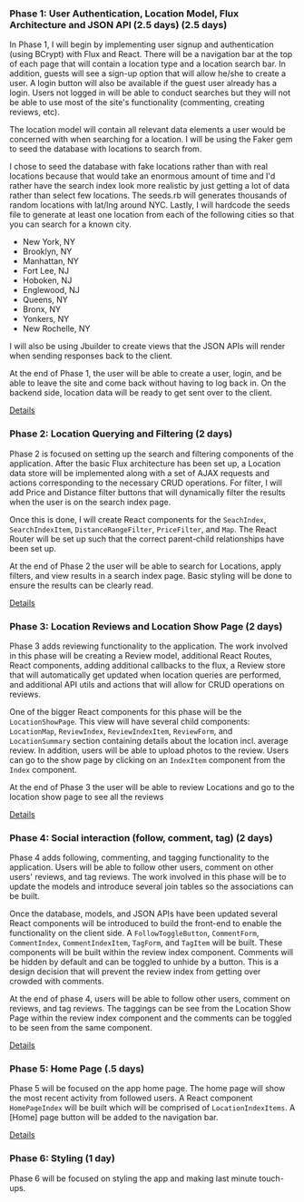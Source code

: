 ### Phase 1: User Authentication, Location Model, Flux Architecture and JSON API (2.5 days)  (2.5 days)

In Phase 1, I will begin by implementing user signup and authentication (using BCrypt) with Flux and React. There will be a navigation bar at the top of each page that will contain a location type and a location search bar. In addition, guests will see a sign-up option that will allow he/she to create a user. A login button will also be available if the guest user already has a login. Users not logged in will be able to conduct searches but they will not be able to use most of the site's functionality (commenting, creating reviews, etc).

The location model will contain all relevant data elements a user would be concerned with when searching for a location. I will be using the Faker gem to seed the database with locations to search from.

I chose to seed the database with fake locations rather than with real locations because that would take an enormous amount of time and I'd rather have the search index look more realistic by just getting a lot of data rather than select few locations.  The seeds.rb will generates thousands of random locations with lat/lng around NYC. Lastly, I will hardcode the seeds file to generate at least one location from each of the following cities so that you can search for a known city.

* New York, NY
* Brooklyn, NY
* Manhattan, NY
* Fort Lee, NJ
* Hoboken, NJ
* Englewood, NJ
* Queens, NY
* Bronx, NY
* Yonkers, NY
* New Rochelle, NY

I will also be using Jbuilder to create views that the JSON APIs will render when sending responses back to the client.

At the end of Phase 1, the user will be able to create a user, login, and be able to leave the site and come back without having to log back in.  On the backend side, location data will be ready to get sent over to the client.

[Details][phase-one]

### Phase 2: Location Querying and Filtering (2 days)

Phase 2 is focused on setting up the search and filtering components of the application. After the basic Flux architecture has been set up, a Location data store will be implemented along with a set of AJAX requests and actions corresponding to the necessary CRUD operations. For filter, I will add Price and Distance filter buttons that will dynamically filter the results when the user is on the search index page.

Once this is done, I will create React components for the `SeachIndex`, `SearchIndexItem`, `DistanceRangeFilter`, `PriceFilter`, and `Map`. The React Router will be set up such that the correct parent-child relationships have been set up.

At the end of Phase 2 the user will be able to search for Locations, apply filters, and view results in a search index page. Basic styling will be done to ensure the results can be clearly read.

[Details][phase-two]

### Phase 3: Location Reviews and Location Show Page (2 days)

Phase 3 adds reviewing functionality to the application. The work involved in this phase will be creating a Review model, additional React Routes, React components, adding additional callbacks to the flux, a Review store that will automatically get updated when location queries are performed, and additional API utils and actions that will allow for CRUD operations on reviews.

One of the bigger React components for this phase will be the `LocationShowPage`. This view will have several child components: `LocationMap`, `ReviewIndex`, `ReviewIndexItem`, `ReviewForm`, and `LocationSummary` section containing details about the location incl. average review. In addition, users will be able to upload photos to the review.  Users can go to the show page by clicking on an `IndexItem` component from the `Index` component.

At the end of Phase 3 the user will be able to review Locations and go to the location show page to see all the reviews

[Details][phase-three]

### Phase 4: Social interaction (follow, comment, tag) (2 days)

Phase 4 adds following, commenting, and tagging functionality to the application.  Users will be able to follow other users, comment on other users' reviews, and tag reviews.  The work involved in this phase will be to update the models and introduce several join tables so the associations can be built.

Once the database, models, and JSON APIs have been updated several React components will be introduced to build the front-end to enable the functionality on the client side. A `FollowToggleButton`, `CommentForm`, `CommentIndex`, `CommentIndexItem`, `TagForm`, and `TagItem` will be built. These components will be built within the review index component. Comments will be hidden by default and can be toggled to unhide by a button. This is a design decision that will prevent the review index from getting over crowded with comments.

At the end of phase 4, users will be able to follow other users, comment on reviews, and tag reviews. The taggings can be see from the Location Show Page within the review index component and the comments can be toggled to be seen from the same component.

[Details][phase-four]

### Phase 5: Home Page (.5 days)

Phase 5 will be focused on the app home page.  The home page will show the most recent activity from followed users. A React component `HomePageIndex` will be built which will be comprised of `LocationIndexItems`. A [Home] page button will be added to the navigation bar.

[Details][phase-five]
### Phase 6: Styling (1 day)

Phase 6 will be focused on styling the app and making last minute touch-ups.


[phase-one]: ./docs/phases/phase1.md
[phase-two]: ./docs/phases/phase2.md
[phase-three]: ./docs/phases/phase3.md
[phase-four]: ./docs/phases/phase4.md
[phase-five]: ./docs/phases/phase5.md
